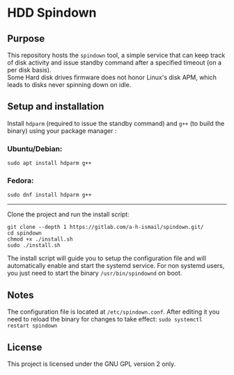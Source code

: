 # HDD Spindown

## Purpose

This repository hosts the `spindown` tool, a simple service that can keep track of disk activity and issue standby command after a specified timeout (on a per disk basis).<br>
Some Hard disk drives firmware does not honor Linux's disk APM, which leads to disks never spinning down on idle.

## Setup and installation
Install `hdparm` (required to issue the standby command) and `g++` (to build the binary) using your package manager :

### Ubuntu/Debian:

`sudo apt install hdparm g++`

### Fedora:

`sudo dnf install hdparm g++`

---

Clone the project and run the install script:
```
git clone --depth 1 https://gitlab.com/a-h-ismail/spindown.git/
cd spindown
chmod +x ./install.sh
sudo ./install.sh
```
The install script will guide you to setup the configuration file and will automatically enable and start the systemd service. For non systemd users, you just need to start the binary `/usr/bin/spindownd` on boot.

## Notes
The configuration file is located at `/etc/spindown.conf`. After editing it you need to reload the binary for changes to take effect:
`sudo systemctl restart spindown`
## License
This project is licensed under the GNU GPL version 2 only.
